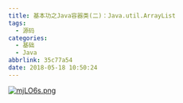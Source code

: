 ```yaml
---
title: 基本功之Java容器类(二)：Java.util.ArrayList
tags:
  - 源码
categories:
  - 基础
  - Java
abbrlink: 35c77a54
date: 2018-05-18 10:50:24
---
```

[![mjLO6s.png](https://s2.ax1x.com/2019/08/30/mjLO6s.png)](https://imgchr.com/i/mjLO6s)
<!--more--> 
